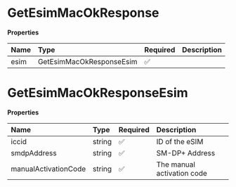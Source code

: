 # GetEsimMacOkResponse

**Properties**

| Name | Type                     | Required | Description |
| :--- | :----------------------- | :------- | :---------- |
| esim | GetEsimMacOkResponseEsim | ✅       |             |

# GetEsimMacOkResponseEsim

**Properties**

| Name                 | Type   | Required | Description                |
| :------------------- | :----- | :------- | :------------------------- |
| iccid                | string | ✅       | ID of the eSIM             |
| smdpAddress          | string | ✅       | SM-DP+ Address             |
| manualActivationCode | string | ✅       | The manual activation code |
